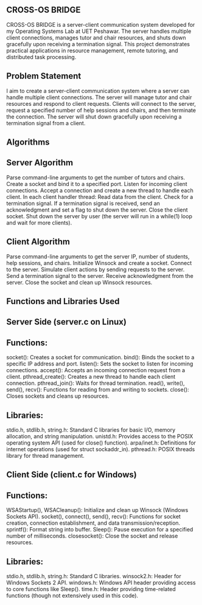 ## CROSS-OS BRIDGE
CROSS-OS BRIDGE is a server-client communication system developed for my Operating Systems Lab at UET Peshawar. The server handles multiple client connections, manages tutor and chair resources, and shuts down gracefully upon receiving a termination signal. This project demonstrates practical applications in resource management, remote tutoring, and distributed task processing.


## Problem Statement
I aim to create a server-client communication system where a server can handle multiple client connections. The server will manage tutor and chair resources and respond to client requests. Clients will connect to the server, request a specified number of help sessions and chairs, and then terminate the connection. The server will shut down gracefully upon receiving a termination signal from a client.

## Algorithms

## Server Algorithm
Parse command-line arguments to get the number of tutors and chairs.
Create a socket and bind it to a specified port.
Listen for incoming client connections.
Accept a connection and create a new thread to handle each client.
In each client handler thread:
Read data from the client.
Check for a termination signal.
If a termination signal is received, send an acknowledgment and set a flag to shut down the server.
Close the client socket.
Shut down the server by user (the server will run in a while(1) loop and wait for more clients).
## Client Algorithm
Parse command-line arguments to get the server IP, number of students, help sessions, and chairs.
Initialize Winsock and create a socket.
Connect to the server.
Simulate client actions by sending requests to the server.
Send a termination signal to the server.
Receive acknowledgment from the server.
Close the socket and clean up Winsock resources.


## Functions and Libraries Used
## Server Side (server.c on Linux)
## Functions:
socket(): Creates a socket for communication.
bind(): Binds the socket to a specific IP address and port.
listen(): Sets the socket to listen for incoming connections.
accept(): Accepts an incoming connection request from a client.
pthread_create(): Creates a new thread to handle each client connection.
pthread_join(): Waits for thread termination.
read(), write(), send(), recv(): Functions for reading from and writing to sockets.
close(): Closes sockets and cleans up resources.
## Libraries:
stdio.h, stdlib.h, string.h: Standard C libraries for basic I/O, memory allocation, and string manipulation.
unistd.h: Provides access to the POSIX operating system API (used for close() function).
arpa/inet.h: Definitions for internet operations (used for struct sockaddr_in).
pthread.h: POSIX threads library for thread management.
## Client Side (client.c for Windows)
## Functions:
WSAStartup(), WSACleanup(): Initialize and clean up Winsock (Windows Sockets API).
socket(), connect(), send(), recv(): Functions for socket creation, connection establishment, and data transmission/reception.
sprintf(): Format string into buffer.
Sleep(): Pause execution for a specified number of milliseconds.
closesocket(): Close the socket and release resources.
## Libraries:
stdio.h, stdlib.h, string.h: Standard C libraries.
winsock2.h: Header for Windows Sockets 2 API.
windows.h: Windows API header providing access to core functions like Sleep().
time.h: Header providing time-related functions (though not extensively used in this code).

